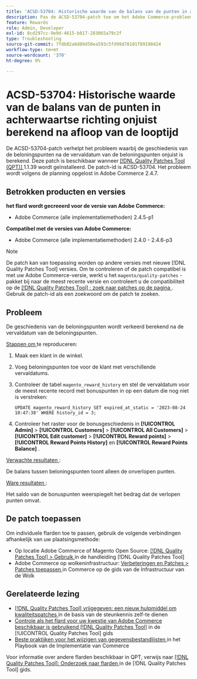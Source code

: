 ```yaml
---
title: 'ACSD-53704: Historische waarde van de balans van de punten in achterwaartse richting onjuist berekend na afloop van de looptijd'
description: Pas de ACSD-53704-patch toe om het Adobe Commerce-probleem op te lossen, waarbij de geschiedenis van de beloningspunten na de vervaldatum van de bonuspunten onjuist is berekend.
feature: Rewards
role: Admin, Developer
exl-id: 8cd297cc-9e9d-4615-b817-283065a79c2f
type: Troubleshooting
source-git-commit: 7fdb02a6d89d50ea593c5fd99d78101f89198424
workflow-type: tm+mt
source-wordcount: '370'
ht-degree: 0%

---
```


# ACSD-53704: Historische waarde van de balans van de punten in achterwaartse richting onjuist berekend na afloop van de looptijd

De ACSD-53704-patch verhelpt het probleem waarbij de geschiedenis van de beloningspunten na de vervaldatum van de beloningspunten onjuist is berekend. Deze patch is beschikbaar wanneer [[!DNL Quality Patches Tool (QPT)] ](https://experienceleague.adobe.com/en/docs/commerce-operations/tools/quality-patches-tool/quality-patches-tool-to-self-serve-quality-patches) 1.1.39 wordt geïnstalleerd. De patch-id is ACSD-53704. Het probleem wordt volgens de planning opgelost in Adobe Commerce 2.4.7.

## Betrokken producten en versies

**het flard wordt gecreeerd voor de versie van Adobe Commerce:**

* Adobe Commerce (alle implementatiemethoden) 2.4.5-p1

**Compatibel met de versies van Adobe Commerce:**

* Adobe Commerce (alle implementatiemethoden) 2.4.0 - 2.4.6-p3

>[!NOTE]
>
>De patch kan van toepassing worden op andere versies met nieuwe [!DNL Quality Patches Tool] versies. Om te controleren of de patch compatibel is met uw Adobe Commerce-versie, werkt u het `magento/quality-patches` -pakket bij naar de meest recente versie en controleert u de compatibiliteit op de [[!DNL Quality Patches Tool] : zoek naar patches op de pagina ](https://experienceleague.adobe.com/tools/commerce-quality-patches/index.html) . Gebruik de patch-id als een zoekwoord om de patch te zoeken.

## Probleem

De geschiedenis van de beloningspunten wordt verkeerd berekend na de vervaldatum van de beloningspunten.

<u> Stappen om </u> te reproduceren:

1. Maak een klant in de winkel.
1. Voeg beloningspunten toe voor de klant met verschillende vervaldatums.
1. Controleer de tabel `magento_reward_history` en stel de vervaldatum voor de meest recente record met bonuspunten in op een datum die nog niet is verstreken:

   ```
   UPDATE magento_reward_history SET expired_at_static = '2023-08-24 10:47:38' WHERE history_id = 3;
   ```

1. Controleer het raster voor de bonusgeschiedenis in **[!UICONTROL Admin]** > **[!UICONTROL Customers]** > **[!UICONTROL All Customers]** > **[!UICONTROL Edit customer]** > **[!UICONTROL Reward points]** > **[!UICONTROL Reward Points History]** en **[!UICONTROL Reward Points Balance]** .

<u> Verwachte resultaten </u>:

De balans tussen beloningspunten toont alleen de onverlopen punten.

<u> Ware resultaten </u>:

Het saldo van de bonuspunten weerspiegelt het bedrag dat de verlopen punten omvat.

## De patch toepassen

Om individuele flarden toe te passen, gebruik de volgende verbindingen afhankelijk van uw plaatsingsmethode:

* Op locatie Adobe Commerce of Magento Open Source: [[!DNL Quality Patches Tool] > Gebruik ](/help/tools/quality-patches-tool/usage.md) in de handleiding [!DNL Quality Patches Tool]
* Adobe Commerce op wolkeninfrastructuur: [ Verbeteringen en Patches > Patches toepassen ](https://experienceleague.adobe.com/docs/commerce-cloud-service/user-guide/develop/upgrade/apply-patches.html) in Commerce op de gids van de Infrastructuur van de Wolk

## Gerelateerde lezing

* [[!DNL Quality Patches Tool]  vrijgegeven: een nieuw hulpmiddel om kwaliteitspatches ](https://experienceleague.adobe.com/en/docs/commerce-operations/tools/quality-patches-tool/quality-patches-tool-to-self-serve-quality-patches) in de basis van de steunkennis zelf-te dienen
* [ Controle als het flard voor uw kwestie van Adobe Commerce beschikbaar is gebruikend  [!DNL Quality Patches Tool]](/help/tools/quality-patches-tool/patches-available-in-qpt/check-patch-for-magento-issue-with-magento-quality-patches.md) in de [!UICONTROL Quality Patches Tool] gids
* [ Beste praktijken voor het wijzigen van gegevensbestandlijsten ](https://experienceleague.adobe.com/en/docs/commerce-operations/implementation-playbook/best-practices/development/modifying-core-and-third-party-tables#why-adobe-recommends-avoiding-modifications) in het Playbook van de Implementatie van Commerce

Voor informatie over andere flarden beschikbaar in QPT, verwijs naar [[!DNL Quality Patches Tool]: Onderzoek naar flarden ](https://experienceleague.adobe.com/tools/commerce-quality-patches/index.html) in de [!DNL Quality Patches Tool] gids.
